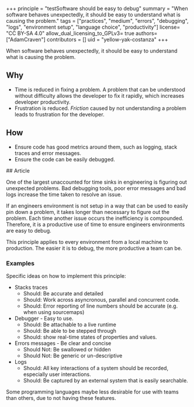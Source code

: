 +++
principle = "testSoftware should be easy to debug"
summary = "When software behaves unexpectedly, it should be easy to understand what is causing the problem."
tags = ["practices", "medium", "errors", "debugging", "logs", "environment setup", "language choice", "productivity"]
license= "CC BY-SA 4.0"
allow_dual_licensing_to_GPLv3= true
authors= ["AdamCraven"]
contributors = []
uid = "yellow-yak-costanza"
+++

When software behaves unexpectedly, it should be easy to understand what is causing the problem.

## Why

- Time is reduced in fixing a problem. A problem that can be understood without difficulty allows the developer to fix it rapidly, which increases developer productivity.
- Frustration is reduced. _Friction_ caused by not understanding a problem leads to frustration for the developer.

## How

- Ensure code has good metrics around them, such as logging, stack traces and error messages.
- Ensure the code can be easily debugged.

## Article

One of the largest unaccounted for time sinks in engineering is figuring out unexpected problems. Bad debugging tools, poor error messages and bad logs increase the time taken to resolve an issue.

If an engineers environment is not setup in a way that can be used to easily pin down a problem, it takes longer than necessary to figure out the problem. Each time another issue occurs the inefficiency is compounded. Therefore, it is a productive use of time to ensure engineers environments are easy to debug.

This principle applies to every environment from a local machine to production. The easier it is to debug, the more productive a team can be.

### Examples

Specific ideas on how to implement this principle:

- Stacks traces
  - Should: Be accurate and detailed
  - Should: Work across asyncronous, parallel and concurrent code.
  - Should: Error reporting of line numbers should be accurate (e.g. when using sourcemaps)
- Debugger - Easy to use.
  - Should: Be attachable to a live runtime
  - Should: Be able to be stepped through
  - Should: show real-time states of properties and values.
- Errors messages - Be clear and concise
  - Should Not: Be swallowed or hidden
  - Should Not: Be generic or un-descriptive
- Logs
  - Should: All key interactions of a system should be recorded, especially user interactions.
  - Should: Be captured by an external system that is easily searchable.

Some programming languages maybe less desirable for use with teams than others, due to not having these features.
